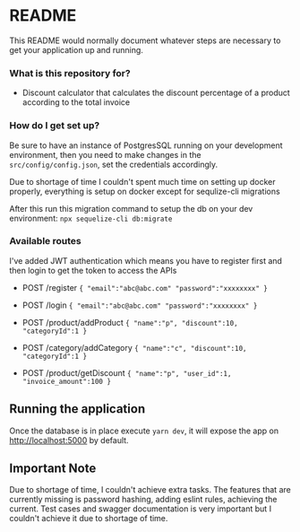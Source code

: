 # README #

This README would normally document whatever steps are necessary to get your application up and running.

### What is this repository for? ###

* Discount calculator that calculates the discount percentage of a product according to the total invoice

### How do I get set up? ###

Be sure to have an instance of PostgresSQL running on your development environment, then you need to make changes in the  `src/config/config.json`, set the credentials accordingly.

Due to shortage of time I couldn't spent much time on setting up docker properly, everything is setup on docker except for sequlize-cli migrations

After this run this migration command to setup the db on your dev environment: `npx sequelize-cli db:migrate`

### Available routes ###
I've added JWT authentication which means you have to register first  and then login to get the token to access the APIs

 * POST /register
        ```
        {
            "email":"abc@abc.com"
            "password":"xxxxxxxx"
        }
        ```
 * POST /login
        ```
        {
            "email":"abc@abc.com"
            "password":"xxxxxxxx"
        }
        ```
 * POST /product/addProduct
        ```
        {
            "name":"p",
            "discount":10,
            "categoryId":1
        }
        ```
* POST /category/addCategory
        ```
        {
            "name":"c",
            "discount":10,
            "categoryId":1
        }
        ```

* POST /product/getDiscount
        ```
        {
            "name":"p",
            "user_id":1,
            "invoice_amount":100
        }
        ```
## Running the application

Once the database is in place execute `yarn dev`, it will expose the app on [http://localhost:5000](http://localhost:3000) by default.

## Important Note ##

Due to shortage of time, I couldn't achieve extra tasks. The features that are currently missing is password hashing, adding eslint rules, achieving the current. Test cases and swagger documentation is very important but I 
couldn't achieve it due to shortage of time.
